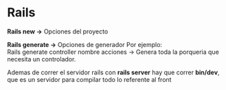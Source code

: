 # Rails

**Rails new ->** Opciones del proyecto

**Rails generate ->** Opciones de generador
Por ejemplo:  
Rails generate controller nombre acciones -> Genera toda la porqueria que necesita un controlador.

Ademas de correr el servidor rails con **rails server** hay que correr **bin/dev**, que es un servidor para compilar todo lo referente al front
